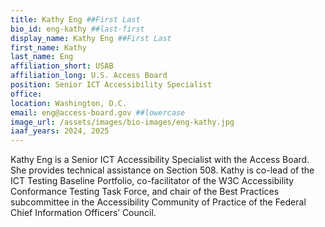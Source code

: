 ```yaml
---
title: Kathy Eng ##First Last
bio_id: eng-kathy ##last-first
display_name: Kathy Eng ##First Last
first_name: Kathy
last_name: Eng
affiliation_short: USAB
affiliation_long: U.S. Access Board
position: Senior ICT Accessibility Specialist
office: 
location: Washington, D.C.
email: eng@access-board.gov ##lowercase
image_url: /assets/images/bio-images/eng-kathy.jpg
iaaf_years: 2024, 2025
---
```

Kathy Eng is a Senior ICT Accessibility Specialist with the Access Board. She provides technical assistance on Section 508. Kathy is co-lead of the ICT Testing Baseline Portfolio, co-facilitator of the W3C Accessibility Conformance Testing Task Force, and chair of the Best Practices subcommittee in the Accessibility Community of Practice of the Federal Chief Information Officers’ Council.